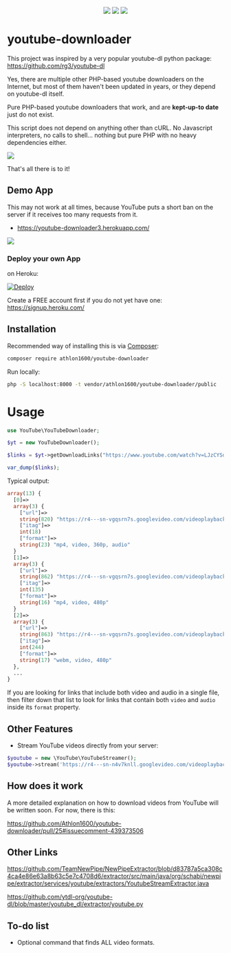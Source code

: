 <center>
  
![](https://img.shields.io/packagist/dt/Athlon1600/youtube-downloader.svg) ![](https://img.shields.io/github/last-commit/Athlon1600/youtube-downloader.svg) ![](https://img.shields.io/github/license/Athlon1600/youtube-downloader.svg)

</center>

# youtube-downloader

This project was inspired by a very popular youtube-dl python package:  
https://github.com/rg3/youtube-dl

Yes, there are multiple other PHP-based youtube downloaders on the Internet, 
but most of them haven't been updated in years, or they depend on youtube-dl itself.  

Pure PHP-based youtube downloaders that work, and are **kept-up-to date** just do not exist.

This script does not depend on anything other than cURL. 
No Javascript interpreters, no calls to shell... nothing but pure PHP with no heavy dependencies either.

![](https://i.imgur.com/lW3OxvG.png?1)

That's all there is to it!


## Demo App

This may not work at all times, because YouTube puts a short ban on the server if it receives too many requests from it.

- https://youtube-downloader3.herokuapp.com/

![](http://proxynova.s3.amazonaws.com/youtube-downloader-save-video.png)


### Deploy your own App

on Heroku:

[![Deploy](https://www.herokucdn.com/deploy/button.svg)](https://heroku.com/deploy)


Create a FREE account first if you do not yet have one:  
https://signup.heroku.com/

Installation
-------

Recommended way of installing this is via [Composer](http://getcomposer.org):

```bash
composer require athlon1600/youtube-downloader
```

Run locally:

```bash
php -S localhost:8000 -t vendor/athlon1600/youtube-downloader/public
```


# Usage


```php
use YouTube\YouTubeDownloader;

$yt = new YouTubeDownloader();

$links = $yt->getDownloadLinks("https://www.youtube.com/watch?v=LJzCYSdrHMI");

var_dump($links);
```

Typical output:

```php
array(13) {
  [0]=>
  array(3) {
    ["url"]=>
    string(820) "https://r4---sn-vgqsrn7s.googlevideo.com/videoplayback?expire=1585718912&ei=INKDXr7sA5PdwQGk5L_wBA&ip=73.44.159.175&id=o-APOJXNOviU0h2w_YwyR88MKLSLJ1Bx77faGZYYK0LJMt&itag=18&source=youtube&requiressl=yes&mh=hA&mm=31%2C29&mn=sn-vgqsrn7s%2Csn-vgqskne6&ms=au%2Crdu&mv=m&mvi=3&pl=15&initcwndbps=1702500&vprv=1&mime=video%2Fmp4&gir=yes&clen=15386550&ratebypass=yes&dur=215.550&lmt=1540977373739457&mt=1585697193&fvip=4&c=WEB&txp=5431432&sparams=expire%2Cei%2Cip%2Cid%2Citag%2Csource%2Crequiressl%2Cvprv%2Cmime%2Cgir%2Cclen%2Cratebypass%2Cdur%2Clmt&lsparams=mh%2Cmm%2Cmn%2Cms%2Cmv%2Cmvi%2Cpl%2Cinitcwndbps&lsig=ABSNjpQwRgIhAMo7U4XgSR09Ztya4aqGq07jdb62Zbk1z6yUtuzimRKoAiEAofZdslUJXvV4apnRzFCtpSx_Ki0qZs41BsctbtyUvo0%3D&sig=ADKhkGMwRQIgapMHgteEaTdLUhadRXmpm0F6hiexTsXwCwVNQK2XV4MCIQC012rLqDUxmlqdKwcd9JIi_vQ9_jczWBTf7wZw4KzYNg=="
    ["itag"]=>
    int(18)
    ["format"]=>
    string(23) "mp4, video, 360p, audio"
  }
  [1]=>
  array(3) {
    ["url"]=>
    string(862) "https://r4---sn-vgqsrn7s.googlevideo.com/videoplayback?expire=1585718912&ei=INKDXr7sA5PdwQGk5L_wBA&ip=73.44.159.175&id=o-APOJXNOviU0h2w_YwyR88MKLSLJ1Bx77faGZYYK0LJMt&itag=135&aitags=133%2C134%2C135%2C160%2C242%2C243%2C244%2C278&source=youtube&requiressl=yes&mh=hA&mm=31%2C29&mn=sn-vgqsrn7s%2Csn-vgqskne6&ms=au%2Crdu&mv=m&mvi=3&pl=15&initcwndbps=1702500&vprv=1&mime=video%2Fmp4&gir=yes&clen=16811068&dur=215.480&lmt=1540977822655178&mt=1585697193&fvip=4&keepalive=yes&c=WEB&txp=5432432&sparams=expire%2Cei%2Cip%2Cid%2Caitags%2Csource%2Crequiressl%2Cvprv%2Cmime%2Cgir%2Cclen%2Cdur%2Clmt&lsparams=mh%2Cmm%2Cmn%2Cms%2Cmv%2Cmvi%2Cpl%2Cinitcwndbps&lsig=ABSNjpQwRgIhAMo7U4XgSR09Ztya4aqGq07jdb62Zbk1z6yUtuzimRKoAiEAofZdslUJXvV4apnRzFCtpSx_Ki0qZs41BsctbtyUvo0%3D&sig=ADKhkGMwRQIgYmZ3IRKrmcEpLAoKMkL-534wd4F34esToX0DJFsv5-4CIQDfEevpFMn57t3-Tidx5VHraC9QS24y-fUgWqWzNvoxag=="
    ["itag"]=>
    int(135)
    ["format"]=>
    string(16) "mp4, video, 480p"
  }
  [2]=>
  array(3) {
    ["url"]=>
    string(863) "https://r4---sn-vgqsrn7s.googlevideo.com/videoplayback?expire=1585718912&ei=INKDXr7sA5PdwQGk5L_wBA&ip=73.44.159.175&id=o-APOJXNOviU0h2w_YwyR88MKLSLJ1Bx77faGZYYK0LJMt&itag=244&aitags=133%2C134%2C135%2C160%2C242%2C243%2C244%2C278&source=youtube&requiressl=yes&mh=hA&mm=31%2C29&mn=sn-vgqsrn7s%2Csn-vgqskne6&ms=au%2Crdu&mv=m&mvi=3&pl=15&initcwndbps=1702500&vprv=1&mime=video%2Fwebm&gir=yes&clen=12496451&dur=215.480&lmt=1540977711684149&mt=1585697193&fvip=4&keepalive=yes&c=WEB&txp=5432432&sparams=expire%2Cei%2Cip%2Cid%2Caitags%2Csource%2Crequiressl%2Cvprv%2Cmime%2Cgir%2Cclen%2Cdur%2Clmt&lsparams=mh%2Cmm%2Cmn%2Cms%2Cmv%2Cmvi%2Cpl%2Cinitcwndbps&lsig=ABSNjpQwRgIhAMo7U4XgSR09Ztya4aqGq07jdb62Zbk1z6yUtuzimRKoAiEAofZdslUJXvV4apnRzFCtpSx_Ki0qZs41BsctbtyUvo0%3D&sig=ADKhkGMwRQIhAOLXVJMMW8zKJm1Moug94ak57hijQ3HAKnIu6y8mZtyiAiBs9kY_wHtiAd3rg4891X7aBJiqzDyEoxaVCodWeJt9hQ=="
    ["itag"]=>
    int(244)
    ["format"]=>
    string(17) "webm, video, 480p"
  },
  ...
}
```

If you are looking for links that include both video and audio in a single file, 
then filter down that list to look for links that contain both `video` and `audio` inside its `format` property.

## Other Features

- Stream YouTube videos directly from your server:

```php
$youtube = new \YouTube\YouTubeStreamer();
$youtube->stream('https://r4---sn-n4v7knll.googlevideo.com/videoplayback?...');
```


## How does it work

A more detailed explanation on how to download videos from YouTube will be written soon.
For now, there is this:  

https://github.com/Athlon1600/youtube-downloader/pull/25#issuecomment-439373506

## Other Links

https://github.com/TeamNewPipe/NewPipeExtractor/blob/d83787a5ca308c4ca4e86e63a8b63c5e7c4708d6/extractor/src/main/java/org/schabi/newpipe/extractor/services/youtube/extractors/YoutubeStreamExtractor.java

https://github.com/ytdl-org/youtube-dl/blob/master/youtube_dl/extractor/youtube.py

## To-do list

- Optional command that finds ALL video formats.
